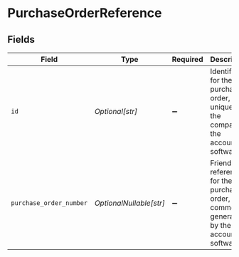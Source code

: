 # PurchaseOrderReference


## Fields

| Field                                                                                     | Type                                                                                      | Required                                                                                  | Description                                                                               |
| ----------------------------------------------------------------------------------------- | ----------------------------------------------------------------------------------------- | ----------------------------------------------------------------------------------------- | ----------------------------------------------------------------------------------------- |
| `id`                                                                                      | *Optional[str]*                                                                           | :heavy_minus_sign:                                                                        | Identifier for the purchase order, unique for the company in the accounting software.     |
| `purchase_order_number`                                                                   | *OptionalNullable[str]*                                                                   | :heavy_minus_sign:                                                                        | Friendly reference for the purchase order, commonly generated by the accounting software. |